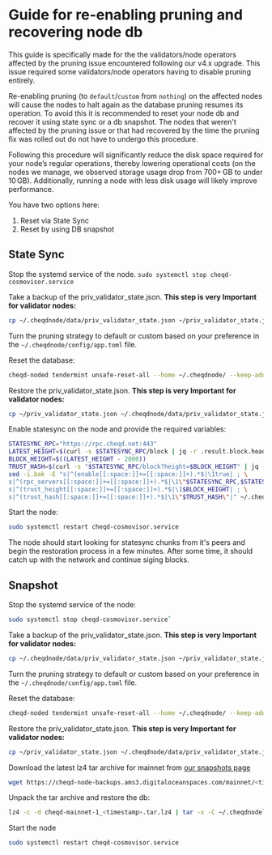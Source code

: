 # Guide for re-enabling pruning and recovering node db

This guide is specifically made for the the validators/node operators affected by the pruning issue encountered following our v4.x upgrade. This issue required some validators/node operators having to disable pruning entirely.

Re-enabling pruning (to `default`/`custom` from `nothing`) on the affected nodes will cause the nodes to halt again as the database pruning resumes its operation. To avoid this it is recommended to reset your node db and recover it using state sync or a db snapshot. The nodes that weren't affected by the pruning issue or that had recovered by the time the pruning fix was rolled out do not have to undergo this procedure.

Following this procedure will significantly reduce the disk space required for your node’s regular operations, thereby lowering operational costs (on the nodes we manage, we observed storage usage drop from 700+ GB to under 10 GB). Additionally, running a node with less disk usage will likely improve performance.

You have two options here:

1) Reset via State Sync
2) Reset by using DB snapshot

## State Sync

Stop the systemd service of the node.
`sudo systemctl stop cheqd-cosmovisor.service`

Take a backup of the priv_validator_state.json. **This step is very Important for validator nodes:**

```bash
cp ~/.cheqdnode/data/priv_validator_state.json ~/priv_validator_state.json
```

Turn the pruning strategy to default or custom based on your preference in the `~/.cheqdnode/config/app.toml` file.

Reset the database:

```bash
cheqd-noded tendermint unsafe-reset-all --home ~/.cheqdnode/ --keep-addr-book
```

Restore the priv_validator_state.json. **This step is very Important for validator nodes:**

```bash
cp ~/priv_validator_state.json ~/.cheqdnode/data/priv_validator_state.json
```

Enable statesync on the node and provide the required variables:

```bash
STATESYNC_RPC="https://rpc.cheqd.net:443"
LATEST_HEIGHT=$(curl -s $STATESYNC_RPC/block | jq -r .result.block.header.height)
BLOCK_HEIGHT=$((LATEST_HEIGHT - 2000))
TRUST_HASH=$(curl -s "$STATESYNC_RPC/block?height=$BLOCK_HEIGHT" | jq -r .result.block_id.hash)
sed -i.bak -E "s|^(enable[[:space:]]+=[[:space:]]+).*$|\1true| ; \
s|^(rpc_servers[[:space:]]+=[[:space:]]+).*$|\1\"$STATESYNC_RPC,$STATESYNC_RPC\"| ; \
s|^(trust_height[[:space:]]+=[[:space:]]+).*$|\1$BLOCK_HEIGHT| ; \
s|^(trust_hash[[:space:]]+=[[:space:]]+).*$|\1\"$TRUST_HASH\"|" ~/.cheqdnode/config/config.toml
```

Start the node:

```bash
sudo systemctl restart cheqd-cosmovisor.service
```

The node should start looking for statesync chunks from it's peers and begin the restoration process in a few minutes. After some time, it should catch up with the network and continue siging blocks.

## Snapshot

Stop the systemd service of the node:

```bash
sudo systemctl stop cheqd-cosmovisor.service`
```

Take a backup of the priv_validator_state.json. **This step is very Important for validator nodes:**

```bash
cp ~/.cheqdnode/data/priv_validator_state.json ~/priv_validator_state.json
```

Turn the pruning strategy to default or custom based on your preference in the `~/.cheqdnode/config/app.toml` file.

Reset the database:

```bash
cheqd-noded tendermint unsafe-reset-all --home ~/.cheqdnode/ --keep-addr-book`
```

Restore the priv_validator_state.json. **This step is very Important for validator nodes:**

```bash
cp ~/priv_validator_state.json ~/.cheqdnode/data/priv_validator_state.json
```

Download the latest lz4 tar archive for mainnet from [our snapshots page](https://snapshots.cheqd.net/#mainnet/)

```bash
wget https://cheqd-node-backups.ams3.digitaloceanspaces.com/mainnet/<timestamp>/cheqd-mainnet-1_<timestamp>.tar.lz4
```

Unpack the tar archive and restore the db:

```bash
lz4 -c -d cheqd-mainnet-1_<timestamp>.tar.lz4 | tar -x -C ~/.cheqdnode` 
```

Start the node

```bash
sudo systemctl restart cheqd-cosmovisor.service
```
